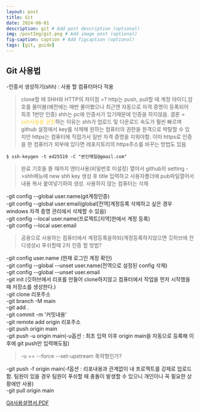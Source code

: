 ```yaml
---
layout: post
title: Git
date: 2024-08-01
description: git # Add post description (optional)
img: /postImg/git.png # Add image post (optional)
fig-caption: caption # Add figcaption (optional)
tags: [git, guide]
---
```

## Git 사용법

-인증서 생성하기(shh) : 사용 할 컴퓨터마다 적용
> clone할 때 SHH와 HTTP의 차이점 =? http는 push, pull할 때 계정 아이디,암호를 물어봄(예전에는 매번 물어봤으나 최근엔 자동으로 자격 증명이 등록되어 최초 1번만 인증) shh는 pc에 인증서가 있기때문에 인증을 하지않음. 결론 = <span style="color:ffd33d">ssh사용을 권장</span>하는 이유는 shh가 업로드 및 다운로드 속도가 훨씬 빠르며 github 설정에서 key를 삭제해 원하는 컴퓨터의 권한을 원격으로 박탈할 수 있지만 https는 컴퓨터에 직접가서 일반 자격 증명을 지워야함. 이미 https로 인증을 한 컴퓨터가 외부에 있다면 레포지토리의 https주소를 바꾸는 방법도 있음

```
$ ssh-keygen -t ed25519 -C "본인메일@gmail.com"
```
>완료 기호들 뜰 때까지 엔터사용(비밀번호 미설정) 열어서 github의 setting ->shh메뉴에 new shh key 생성 후 title 입력하고 사용자폴더에 pub파일열어서 내용 복사 붙여넣기하여 생성. 사용하지 않는 컴퓨터는 삭제

-git config --global user.name(git계정인증)   
-git config --global user.email(global[전역]계정등록 삭제하고 싶은 경우 windows 자격 증명 관리에서 삭제할 수 있음)   
-git config --local user.name(프로젝트[지역]한에서 계정 등록)  
-git config --local user.email   
>공용으로 사용하는 컴퓨터에서 계정등록을하되(계정등록하지않으면 깃허브에 잔디생성x) 푸쉬할때 2차 인증 할 방법? 

-git config user.name (현재 로그인 계정 확인)   
-git config --global --unset user.name(전역으로 설정된 config 삭제)   
-git config --global --unset user.email   
-git init (깃허브에서 리포를 만들어 clone하지않고 컴퓨터에서 작업을 먼저 시작했을 때 저장소를 생성한다.)   
-git clone 리포주소   
-git branch -M main     
-git add .   
-git commit -m '커밋내용'   
-git remote add origin 리포주소  
-git push origin main   
-git push -u origin main(-u옵션 : 최초 입력 이후 origin main을 자동으로 등록해 이후에 git push만 입력해도됨)
> -u == --force --set-upstream 축약형인가?

-git push -f origin main(-f옵션 : 리포내용과 관계없이 내 프로젝트를 강제로 업로드함. 팀원이 있을 경우 팀원이 푸쉬할 때 충돌이 발생할 수 있으니 개인이나 꼭 필요한 상황에만 사용)   
-git pull origin main
 
[Git사용설명서.PDF](https://github.com/user-attachments/files/16408329/05-Github.pdf)   

